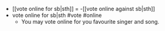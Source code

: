 - [[vote online for sb|sth]] = -[[vote online against sb|sth]]
- vote online for sb|sth #vote #online
	- You may vote online for you favourite singer and song.